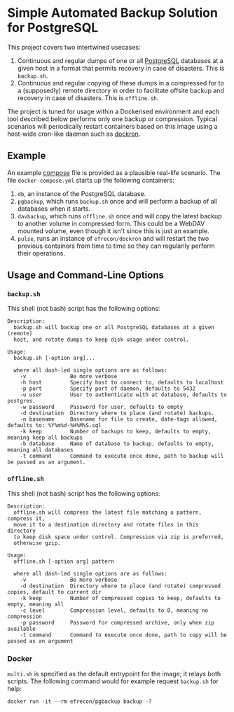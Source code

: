 # Simple Automated Backup Solution for PostgreSQL

This project covers two intertwined usecases:

1. Continuous and regular dumps of one or all [PostgreSQL] databases at a given
   host in a format that permits recovery in case of disasters.  This is
   `backup.sh`. 
2. Continuous and regular copying of these dumps in a compressed for to a
   (supposedly) remote directory in order to facilitate offsite backup and
   recovery in case of disasters. This is `offline.sh`.

The project is tuned for usage within a Dockerised environment and each tool
described below performs only one backup or compression.  Typical scenarios will
periodically restart containers based on this image using a host-wide cron-like
daemon such as [dockron].

  [PostgreSQL]: https://www.postgresql.org/
  [dockron]: https://github.com/efrecon/dockron

## Example

An example [compose] file is provided as a plausible real-life scenario.  The
file `docker-compose.yml` starts up the following containers:

1. `db`, an instance of the PostgreSQL database.
2. `pgbackup`, which runs `backup.sh` once and will perform a backup of all
   databases when it starts.
3. `davbackup`, which runs `offline.sh` once and will copy the latest backup to
   another volume in compressed form. This could be a WebDAV mounted volume,
   even though it isn't since this is just an example.
4. `pulse`, runs an instance of `efrecon/dockron` and will restart the two
   previous containers from time to time so they can regularily perform their
   operations.

  [compose]: https://docs.docker.com/compose/

## Usage and Command-Line Options

### `backup.sh`

This shell (not bash) script has the following options:

```
Description:
  backup.sh will backup one or all PostgreSQL databases at a given (remote)
  host, and rotate dumps to keep disk usage under control.

Usage:
  backup.sh [-option arg]...

  where all dash-led single options are as follows:
    -v              Be more verbose
    -h host         Specify host to connect to, defaults to localhost
    -p port         Specify port of daemon, defaults to 5432
    -u user         User to authenticate with at database, defaults to postgres.
    -w password     Password for user, defaults to empty
    -d destination  Directory where to place (and rotate) backups.
    -n basename     Basename for file to create, date-tags allowed, defaults to: %Y%m%d-%H%M%S.sql
    -k keep         Number of backups to keep, defaults to empty, meaning keep all backups
    -b database     Name of database to backup, defaults to empty, meaning all databases
    -t command      Command to execute once done, path to backup will be passed as an argument.
```

### `offline.sh`

This shell (not bash) script has the following options:

```
Description:
  offline.sh will compress the latest file matching a pattern, compress it,
  move it to a destination directory and rotate files in this directory
  to keep disk space under control. Compression via zip is preferred,
  otherwise gzip.

Usage:
  offline.sh [-option arg] pattern

  where all dash-led single options are as follows:
    -v              Be more verbose
    -d destination  Directory where to place (and rotate) compressed copies, default to current dir
    -k keep         Number of compressed copies to keep, defaults to empty, meaning all
    -c level        Compression level, defaults to 0, meaning no compression
    -p password     Password for compressed archive, only when zip available
    -t command      Command to execute once done, path to copy will be passed as an argument
```

### Docker

`multi.sh` is specified as the default entrypoint for the image; it relays both scripts.  The following command would for example request `backup.sh` for help:

```Shell
docker run -it --rm efrecon/pgbackup backup -?
```
